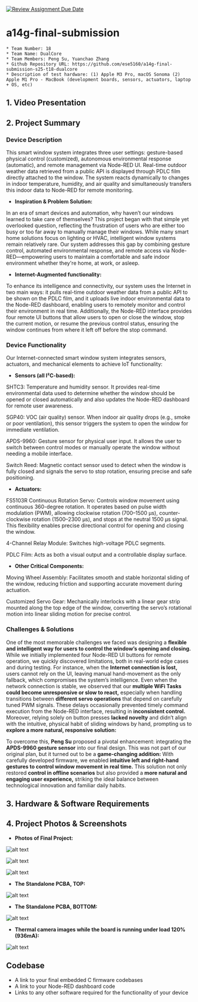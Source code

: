 [![Review Assignment Due Date](https://classroom.github.com/assets/deadline-readme-button-22041afd0340ce965d47ae6ef1cefeee28c7c493a6346c4f15d667ab976d596c.svg)](https://classroom.github.com/a/AlBFWSQg)
# a14g-final-submission

    * Team Number: 18
    * Team Name: DualCore
    * Team Members: Peng Su, Yuanchao Zhang
    * Github Repository URL: https://github.com/ese5160/a14g-final-submission-s25-t18-dualcore
    * Description of test hardware: (1) Apple M3 Pro, macOS Sonoma (2) Apple M1 Pro - MacBook (development boards, sensors, actuators, laptop + OS, etc) 

## 1. Video Presentation

## 2. Project Summary

### Device Description

This smart window system integrates three user settings: gesture-based physical control (customized), autonomous environmental response (automatic), and remote management via Node-RED UI. Real-time outdoor weather data retrieved from a public API is displayed through PDLC film directly attached to the window. The system reacts dynamically to changes in indoor temperature, humidity, and air quality and simultaneously transfers this indoor data to Node-RED for remote monitoring.

- **Inspiration & Problem Solution:**

In an era of smart devices and automation, why haven’t our windows learned to take care of themselves? This project began with that simple yet overlooked question, reflecting the frustration of users who are either too busy or too far away to manually manage their windows. While many smart home solutions focus on lighting or HVAC, intelligent window systems remain relatively rare. Our system addresses this gap by combining gesture control, automated environmental response, and remote access via Node-RED—empowering users to maintain a comfortable and safe indoor environment whether they're home, at work, or asleep.

- **Internet-Augmented functionality:**

To enhance its intelligence and connectivity, our system uses the Internet in two main ways: it pulls real-time outdoor weather data from a public API to be shown on the PDLC film, and it uploads live indoor environmental data to the Node-RED dashboard, enabling users to remotely monitor and control their environment in real time. Additionally, the Node-RED interface provides four remote UI buttons that allow users to open or close the window, stop the current motion, or resume the previous control status, ensuring the window continues from where it left off before the stop command.

### Device Functionality

Our Internet-connected smart window system integrates sensors, actuators, and mechanical elements to achieve IoT functionality:

- **Sensors (all I²C-based):**

SHTC3: Temperature and humidity sensor. It provides real-time environmental data used to determine whether the window should be opened or closed automatically and also updates the Node-RED dashboard for remote user awareness.

SGP40: VOC (air quality) sensor. When indoor air quality drops (e.g., smoke or poor ventilation), this sensor triggers the system to open the window for immediate ventilation.

APDS-9960: Gesture sensor for physical user input. It allows the user to switch between control modes or manually operate the window without needing a mobile interface.

Switch Reed: Magnetic contact sensor used to detect when the window is fully closed and signals the servo to stop rotation, ensuring precise and safe positioning.

- **Actuators:**

FS5103R Continuous Rotation Servo: Controls window movement using continuous 360-degree rotation. It operates based on pulse width modulation (PWM), allowing clockwise rotation (700–1500 µs), counter-clockwise rotation (1500–2300 µs), and stops at the neutral 1500 µs signal. This flexibility enables precise directional control for opening and closing the window.

4-Channel Relay Module: Switches high-voltage PDLC segments.

PDLC Film: Acts as both a visual output and a controllable display surface.

- **Other Critical Components:**

Moving Wheel Assembly: Facilitates smooth and stable horizontal sliding of the window, reducing friction and supporting accurate movement during actuation.

Customized Servo Gear: Mechanically interlocks with a linear gear strip mounted along the top edge of the window, converting the servo’s rotational motion into linear sliding motion for precise control.

### Challenges & Solutions

One of the most memorable challenges we faced was designing a **flexible and intelligent way for users to control the window’s opening and closing.** While we initially implemented four Node-RED UI buttons for remote operation, we quickly discovered limitations, both in real-world edge cases and during testing. For instance, when the **Internet connection is lost,** users cannot rely on the UI, leaving manual hand-movement as the only fallback, which compromises the system’s intelligence. Even when the network connection is stable, we observed that our **multiple WiFi Tasks could become unresponsive or slow to react,** especially when handling transitions between **different servo operations** that depend on carefully tuned PWM signals. These delays occasionally prevented timely command execution from the Node-RED interface, resulting in **inconsistent control.** Moreover, relying solely on button presses **lacked novelty** and didn’t align with the intuitive, physical habit of sliding windows by hand, prompting us to **explore a more natural, responsive solution:**

To overcome this, **Peng Su** proposed a pivotal enhancement: integrating the **APDS-9960 gesture sensor** into our final design. This was not part of our original plan, but it turned out to be a **game-changing addition:** With carefully developed firmware, we enabled **intuitive left and right-hand gestures to control window movement in real time.** This solution not only restored **control in offline scenarios** but also provided a **more natural and engaging user experience,** striking the ideal balance between technological innovation and familiar daily habits.

## 3. Hardware & Software Requirements

## 4. Project Photos & Screenshots

- **Photos of Final Project:**

![alt text](EC01G_Physical_Design1.jpeg)

![alt text](EC01G_Physical_Design2.jpeg)

![alt text](EC01G_Physical_Design3.jpeg)

- **The Standalone PCBA, TOP:**

![alt text](PCBA_TOP.jpeg)

- **The Standalone PCBA, BOTTOM:**

![alt text](PCBA_BOTTOM.jpeg)

- **Thermal camera images while the board is running under load 120% (936mA):**

![alt text](ThermalCamera.jpeg)

## Codebase

- A link to your final embedded C firmware codebases
- A link to your Node-RED dashboard code
- Links to any other software required for the functionality of your device


